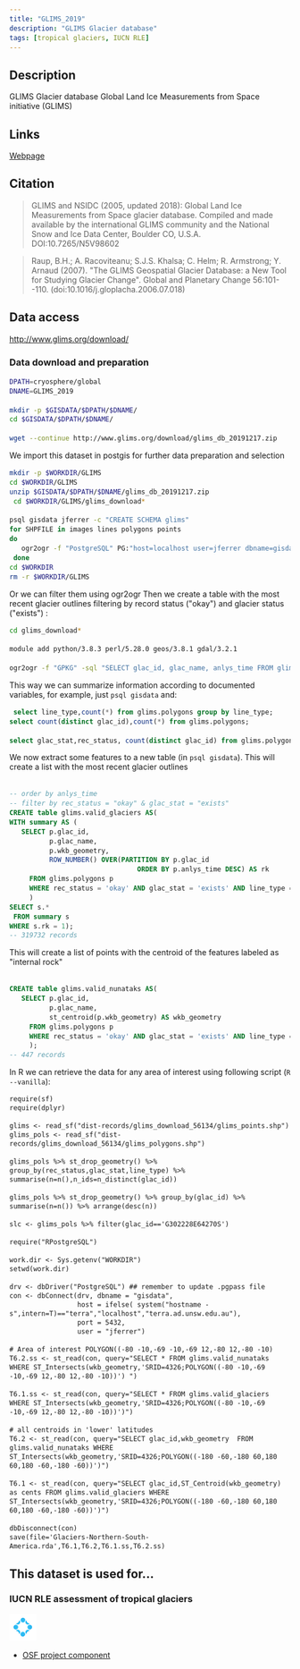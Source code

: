 ```yaml
---
title: "GLIMS_2019"
description: "GLIMS Glacier database"
tags: [tropical glaciers, IUCN RLE]
---
```


## Description

GLIMS Glacier database
Global Land Ice Measurements from Space initiative (GLIMS)

## Links

[Webpage](http://glims.colorado.edu/glacierdata/)

## Citation

> GLIMS and NSIDC (2005, updated 2018): Global Land Ice Measurements
from Space glacier database.  Compiled and made available by the
international GLIMS community and the National Snow and Ice Data Center,
Boulder CO, U.S.A.  DOI:10.7265/N5V98602

> Raup, B.H.; A. Racoviteanu; S.J.S. Khalsa; C. Helm; R. Armstrong; Y.
   Arnaud (2007).  "The GLIMS Geospatial Glacier Database: a New Tool for
   Studying Glacier Change".  Global and Planetary Change 56:101--110.
   (doi:10.1016/j.gloplacha.2006.07.018)

## Data access

http://www.glims.org/download/

### Data download and preparation

```sh
DPATH=cryosphere/global
DNAME=GLIMS_2019

mkdir -p $GISDATA/$DPATH/$DNAME/
cd $GISDATA/$DPATH/$DNAME/

wget --continue http://www.glims.org/download/glims_db_20191217.zip
```


We import this dataset in postgis for further data preparation and selection

```sh
mkdir -p $WORKDIR/GLIMS
cd $WORKDIR/GLIMS
unzip $GISDATA/$DPATH/$DNAME/glims_db_20191217.zip
 cd $WORKDIR/GLIMS/glims_download*

psql gisdata jferrer -c "CREATE SCHEMA glims"
for SHPFILE in images lines polygons points
do
   ogr2ogr -f "PostgreSQL" PG:"host=localhost user=jferrer dbname=gisdata" -lco SCHEMA=glims -nlt PROMOTE_TO_MULTI  glims_$SHPFILE.shp glims_$SHPFILE -nln $SHPFILE
 done
cd $WORKDIR
rm -r $WORKDIR/GLIMS

```

Or we can filter them using ogr2ogr
Then we create a table with the most recent glacier outlines filtering by record status ("okay") and glacier status ("exists") :

```sh
cd glims_download*

module add python/3.8.3 perl/5.28.0 geos/3.8.1 gdal/3.2.1

ogr2ogr -f "GPKG" -sql "SELECT glac_id, glac_name, anlys_time FROM glims_polygons  WHERE rec_status = 'okay' AND glac_stat = 'exists' AND line_type = 'glac_bound'" valid_glaciers.gpkg glims_polygons.shp -nlt PROMOTE_TO_MULTI -nln valid_glaciers -makevalid

```

This way we can summarize information according to documented variables, for example, just `psql gisdata` and:

```sql
 select line_type,count(*) from glims.polygons group by line_type;
select count(distinct glac_id),count(*) from glims.polygons;

select glac_stat,rec_status, count(distinct glac_id) from glims.polygons group by glac_stat,rec_status;


```

We now extract some features to a new table (in `psql gisdata`). This will create a list with the most recent glacier outlines

```sql

-- order by anlys_time
-- filter by rec_status = "okay" & glac_stat = "exists"
CREATE table glims.valid_glaciers AS(
WITH summary AS (
   SELECT p.glac_id,
          p.glac_name,
          p.wkb_geometry,
          ROW_NUMBER() OVER(PARTITION BY p.glac_id
                                ORDER BY p.anlys_time DESC) AS rk
     FROM glims.polygons p
     WHERE rec_status = 'okay' AND glac_stat = 'exists' AND line_type = 'glac_bound'
     )
SELECT s.*
 FROM summary s
WHERE s.rk = 1);
-- 319732 records
```

This will create a list of points with the centroid of the features labeled as "internal rock"

```sql

CREATE table glims.valid_nunataks AS(
   SELECT p.glac_id,
          p.glac_name,
          st_centroid(p.wkb_geometry) AS wkb_geometry
     FROM glims.polygons p
     WHERE rec_status = 'okay' AND glac_stat = 'exists' AND line_type = 'intrnl_rock'
     );
-- 447 records
```


In R we can retrieve the data for any area of interest using following script (`R --vanilla`):

```{r}
require(sf)
require(dplyr)

glims <- read_sf("dist-records/glims_download_56134/glims_points.shp")
glims_pols <- read_sf("dist-records/glims_download_56134/glims_polygons.shp")

glims_pols %>% st_drop_geometry() %>% group_by(rec_status,glac_stat,line_type) %>% summarise(n=n(),n_ids=n_distinct(glac_id))

glims_pols %>% st_drop_geometry() %>% group_by(glac_id) %>% summarise(n=n()) %>% arrange(desc(n))

slc <- glims_pols %>% filter(glac_id=='G302228E64270S')

require("RPostgreSQL")

work.dir <- Sys.getenv("WORKDIR")
setwd(work.dir)

drv <- dbDriver("PostgreSQL") ## remember to update .pgpass file
con <- dbConnect(drv, dbname = "gisdata",
                 host = ifelse( system("hostname -s",intern=T)=="terra","localhost","terra.ad.unsw.edu.au"),
                 port = 5432,
                 user = "jferrer")

# Area of interest POLYGON((-80 -10,-69 -10,-69 12,-80 12,-80 -10)
T6.2.ss <- st_read(con, query="SELECT * FROM glims.valid_nunataks WHERE ST_Intersects(wkb_geometry,'SRID=4326;POLYGON((-80 -10,-69 -10,-69 12,-80 12,-80 -10))') ")

T6.1.ss <- st_read(con, query="SELECT * FROM glims.valid_glaciers WHERE ST_Intersects(wkb_geometry,'SRID=4326;POLYGON((-80 -10,-69 -10,-69 12,-80 12,-80 -10))')")

# all centroids in 'lower' latitudes
T6.2 <- st_read(con, query="SELECT glac_id,wkb_geometry  FROM glims.valid_nunataks WHERE ST_Intersects(wkb_geometry,'SRID=4326;POLYGON((-180 -60,-180 60,180 60,180 -60,-180 -60))')")

T6.1 <- st_read(con, query="SELECT glac_id,ST_Centroid(wkb_geometry) as cents FROM glims.valid_glaciers WHERE ST_Intersects(wkb_geometry,'SRID=4326;POLYGON((-180 -60,-180 60,180 60,180 -60,-180 -60))')")

dbDisconnect(con)
save(file='Glaciers-Northern-South-America.rda',T6.1,T6.2,T6.1.ss,T6.2.ss)

```


## This dataset is used for...

### IUCN RLE assessment of tropical glaciers 

![](/img/osf-logo.png) 

- [OSF project component](https://osf.io/432sb/)

